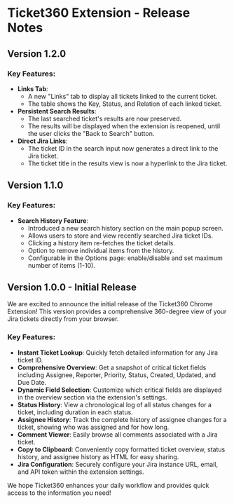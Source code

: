 # Ticket360 Extension - Release Notes

## Version 1.2.0

### Key Features:
*   **Links Tab**: 
    *   A new "Links" tab to display all tickets linked to the current ticket.
    *   The table shows the Key, Status, and Relation of each linked ticket.
*   **Persistent Search Results**:
    *   The last searched ticket's results are now preserved.
    *   The results will be displayed when the extension is reopened, until the user clicks the "Back to Search" button.
*   **Direct Jira Links**:
    *   The ticket ID in the search input now generates a direct link to the Jira ticket.
    *   The ticket title in the results view is now a hyperlink to the Jira ticket.

## Version 1.1.0

### Key Features:
*   **Search History Feature**:
    *   Introduced a new search history section on the main popup screen.
    *   Allows users to store and view recently searched Jira ticket IDs.
    *   Clicking a history item re-fetches the ticket details.
    *   Option to remove individual items from the history.
    *   Configurable in the Options page: enable/disable and set maximum number of items (1-10).

## Version 1.0.0 - Initial Release

We are excited to announce the initial release of the Ticket360 Chrome Extension! This version provides a comprehensive 360-degree view of your Jira tickets directly from your browser.

### Key Features:

*   **Instant Ticket Lookup**: Quickly fetch detailed information for any Jira ticket ID.
*   **Comprehensive Overview**: Get a snapshot of critical ticket fields including Assignee, Reporter, Priority, Status, Created, Updated, and Due Date.
*   **Dynamic Field Selection**: Customize which critical fields are displayed in the overview section via the extension's settings.
*   **Status History**: View a chronological log of all status changes for a ticket, including duration in each status.
*   **Assignee History**: Track the complete history of assignee changes for a ticket, showing who was assigned and for how long.
*   **Comment Viewer**: Easily browse all comments associated with a Jira ticket.
*   **Copy to Clipboard**: Conveniently copy formatted ticket overview, status history, and assignee history as HTML for easy sharing.
*   **Jira Configuration**: Securely configure your Jira instance URL, email, and API token within the extension settings.

We hope Ticket360 enhances your daily workflow and provides quick access to the information you need!
